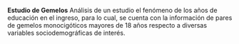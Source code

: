 **Estudio de Gemelos**
Análisis de un estudio el fenómeno de los años de educación en el ingreso, para lo cual, se cuenta con la información de pares de gemelos monocigóticos mayores de 18 años respecto a diversas variables sociodemográficas de interés.
